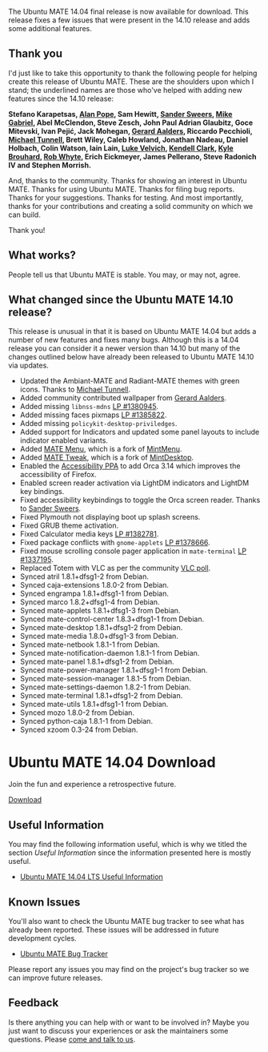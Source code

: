 <!--
.. title: Ubuntu MATE 14.04 Release
.. slug: ubuntu-mate-trusty-final-release
.. date: 2014-11-11 19:13:37 UTC
.. tags: Ubuntu,MATE,Trusty,final
.. link:
.. description:
.. type: text
.. author: Martin Wimpress
-->

The Ubuntu MATE 14.04 final release is now available for download.
This release fixes a few issues that were present in the 14.10
release and adds some additional features. 

## Thank you

I'd just like to take this opportunity to thank the following people
for helping create this release of Ubuntu MATE. These are the
shoulders upon which I stand; the underlined names are those who've
helped with adding new features since the 14.10 release:

**Stefano Karapetsas, <u>Alan Pope</u>, Sam Hewitt, <u>Sander Sweers</u>, <u>Mike Gabriel</u>,
Abel McClendon, Steve Zesch, John Paul Adrian Glaubitz, Goce Mitevski,
Ivan Pejić, Jack Mohegan, <u>Gerard Aalders</u>, Riccardo Pecchioli, <u>Michael Tunnell</u>,
Brett Wiley, Caleb Howland, Jonathan Nadeau, Daniel Holbach, Colin Watson,
Iain Lain, <u>Luke Velvich</u>, <u>Kendell Clark</u>, <u>Kyle Brouhard</u>, <u>Rob Whyte</u>, Erich Eickmeyer,
James Pellerano, Steve Radonich IV and Stephen Morrish.**

And, thanks to the community. Thanks for showing an interest in Ubuntu
MATE. Thanks for using Ubuntu MATE. Thanks for filing bug reports. Thanks
for your suggestions. Thanks for testing. And most importantly, thanks
for your contributions and creating a solid community on which we can build.

Thank you!

## What works?

People tell us that Ubuntu MATE is stable. You may, or may not, agree.

## What changed since the Ubuntu MATE 14.10 release?

This release is unusual in that it is based on Ubuntu MATE 14.04
but adds a number of new features and fixes many bugs. Although
this is a 14.04 release you can consider it a newer version than
14.10 but many of the changes outlined below have already been
released to Ubuntu MATE 14.10 via updates.

  * Updated the Ambiant-MATE and Radiant-MATE themes with green icons. Thanks to [Michael Tunnell](http://michaeltunnell.com/).
  * Added community contributed wallpaper from [Gerard Aalders](https://plus.google.com/101077282481991372459/posts/RYALQj6Bc32).
  * Added missing `libnss-mdns` [LP #1380945](https://bugs.launchpad.net/ubuntu-mate/+bug/1380945).
  * Added missing faces pixmaps [LP #1385822](https://bugs.launchpad.net/ubuntu-mate/+bug/1385822).
  * Added missing `policykit-desktop-priviledges`.
  * Added support for Indicators and updated some panel layouts to include indicator enabled variants.
  * Added [MATE Menu](https://bitbucket.org/flexiondotorg/mate-menu), which is a fork of [MintMenu](https://github.com/linuxmint/mintmenu).
  * Added [MATE Tweak](https://bitbucket.org/flexiondotorg/mate-tweak), which is a fork of [MintDesktop](https://github.com/linuxmint/mintdesktop).
  * Enabled the [Accessibility PPA](https://launchpad.net/~accessibility-dev/+archive/ubuntu/ppa) to add Orca 3.14 which improves the accessibility of Firefox.
  * Enabled screen reader activation via LightDM indicators and LightDM key bindings.
  * Fixed accessibility keybindings to toggle the Orca screen reader. Thanks to [Sander Sweers](https://github.com/infirit).
  * Fixed Plymouth not displaying boot up splash screens.
  * Fixed GRUB theme activation.
  * Fixed Calculator media keys [LP #1382781](https://bugs.launchpad.net/ubuntu-mate/+bug/1382781).
  * Fixed package conflicts with `gnome-applets` [LP #1378666](https://bugs.launchpad.net/ubuntu-mate/+bug/1378666).
  * Fixed mouse scrolling console pager application in `mate-terminal` [LP #1337195](https://bugs.launchpad.net/ubuntu-mate/+bug/1337195).
  * Replaced Totem with VLC as per the community [VLC poll](https://plus.google.com/103917631499285627130/posts/T97fZ7vbuUj).
  * Synced atril 1.8.1+dfsg1-2 from Debian.
  * Synced caja-extensions 1.8.0-2 from Debian.
  * Synced engrampa 1.8.1+dfsg1-1 from Debian.
  * Synced marco 1.8.2+dfsg1-4 from Debian.
  * Synced mate-applets 1.8.1+dfsg1-3 from Debian.
  * Synced mate-control-center 1.8.3+dfsg1-1 from Debian.
  * Synced mate-desktop 1.8.1+dfsg1-2 from Debian.
  * Synced mate-media 1.8.0+dfsg1-3 from Debian.
  * Synced mate-netbook 1.8.1-1 from Debian.
  * Synced mate-notification-daemon 1.8.1-1 from Debian.
  * Synced mate-panel 1.8.1+dfsg1-2 from Debian.
  * Synced mate-power-manager 1.8.1+dfsg1-1 from Debian.
  * Synced mate-session-manager 1.8.1-5 from Debian.
  * Synced mate-settings-daemon 1.8.2-1 from Debian.
  * Synced mate-terminal 1.8.1+dfsg1-2 from Debian.
  * Synced mate-utils 1.8.1+dfsg1-1 from Debian.
  * Synced mozo 1.8.0-2 from Debian.
  * Synced python-caja 1.8.1-1 from Debian.
  * Synced xzoom 0.3-24 from Debian.

<div class="bs-component">
    <div class="jumbotron">
        <h1>Ubuntu MATE 14.04 Download</h1>
        <p>Join the fun and experience a retrospective future.</p>
        <a href="/trusty/" class="btn btn-primary btn-lg">Download</a>
        </p>
    </div>
</div>

## Useful Information

You may find the following information useful, which is why we titled 
the section *Useful Information* since the information presented here
is mostly useful.

  * [Ubuntu MATE 14.04 LTS Useful Information](https://ubuntu-mate.community/t/ubuntu-mate-14-04-lts-useful-information/25)

## Known Issues

You'll also want to check the Ubuntu MATE bug tracker to see what
has already been reported. These issues will be addressed in future
development cycles.

  * [Ubuntu MATE Bug Tracker](https://bugs.launchpad.net/ubuntu-mate)

Please report any issues you may find on the project's bug tracker
so we can improve future releases.

## Feedback

Is there anything you can help with or want to be involved in? Maybe
you just want to discuss your experiences or ask the maintainers some
questions. Please [come and talk to us](/community/).
